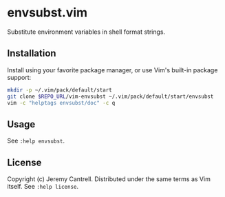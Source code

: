 # envsubst.vim

Substitute environment variables in shell format strings.

## Installation

Install using your favorite package manager, or use Vim's built-in package support:

```sh
mkdir -p ~/.vim/pack/default/start
git clone $REPO_URL/vim-envsubst ~/.vim/pack/default/start/envsubst
vim -c "helptags envsubst/doc" -c q
```

## Usage

See `:help envsubst`.

## License

Copyright (c) Jeremy Cantrell. Distributed under the same terms as Vim itself.
See `:help license`.
